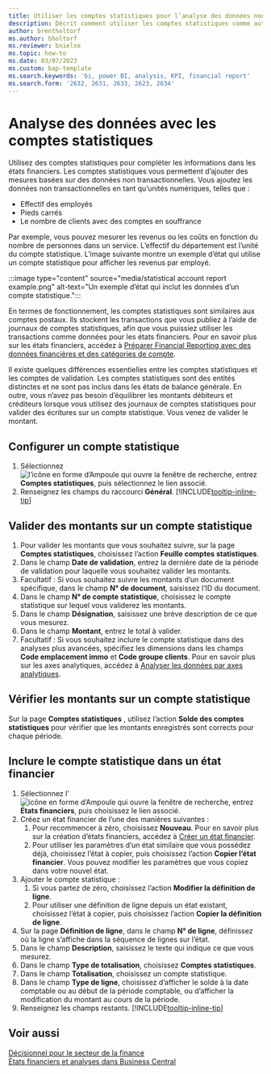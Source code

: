 ```yaml
---
title: Utiliser les comptes statistiques pour l’analyse des données non transactionnelles
description: Décrit comment utiliser les comptes statistiques comme autre source de données pour vos analyses.
author: brentholtorf
ms.author: bholtorf
ms.reviewer: bnielse
ms.topic: how-to
ms.date: 03/07/2023
ms.custom: bap-template
ms.search.keywords: 'bi, power BI, analysis, KPI, financial report'
ms.search.form: '2632, 2631, 2633, 2623, 2634'
---
```

# <a name="analyze-data-with-statistical-accounts"></a><a name="analyze-data-with-statistical-accounts"></a>Analyse des données avec les comptes statistiques

Utilisez des comptes statistiques pour compléter les informations dans les états financiers. Les comptes statistiques vous permettent d’ajouter des mesures basées sur des données non transactionnelles. Vous ajoutez les données non transactionnelles en tant qu’unités numériques, telles que :

* Effectif des employés
* Pieds carrés
* Le nombre de clients avec des comptes en souffrance

Par exemple, vous pouvez mesurer les revenus ou les coûts en fonction du nombre de personnes dans un service. L’effectif du département est l’unité du compte statistique. L’image suivante montre un exemple d’état qui utilise un compte statistique pour afficher les revenus par employé.

:::image type="content" source="media/statistical account report example.png" alt-text="Un exemple d’état qui inclut les données d’un compte statistique.":::

En termes de fonctionnement, les comptes statistiques sont similaires aux comptes postaux. Ils stockent les transactions que vous publiez à l’aide de journaux de comptes statistiques, afin que vous puissiez utiliser les transactions comme données pour les états financiers. Pour en savoir plus sur les états financiers, accédez à [Préparer Financial Reporting avec des données financières et des catégories de compte](bi-how-work-account-schedule.md). 

Il existe quelques différences essentielles entre les comptes statistiques et les comptes de validation. Les comptes statistiques sont des entités distinctes et ne sont pas inclus dans les états de balance générale. En outre, vous n’avez pas besoin d’équilibrer les montants débiteurs et créditeurs lorsque vous utilisez des journaux de comptes statistiques pour valider des écritures sur un compte statistique. Vous venez de valider le montant.

## <a name="set-up-a-statistical-account"></a><a name="set-up-a-statistical-account"></a>Configurer un compte statistique

1. Sélectionnez ![l’icône en forme d’Ampoule qui ouvre la fenêtre de recherche](media/ui-search/search_small.png "Dites-moi ce que vous voulez faire"), entrez **Comptes statistiques**, puis sélectionnez le lien associé.
1. Renseignez les champs du raccourci **Général**. [!INCLUDE[tooltip-inline-tip](includes/tooltip-inline-tip_md.md)]

## <a name="post-amounts-to-a-statistical-account"></a><a name="post-amounts-to-a-statistical-account"></a>Valider des montants sur un compte statistique

1. Pour valider les montants que vous souhaitez suivre, sur la page **Comptes statistiques**, choisissez l’action **Feuille comptes statistiques**.
1. Dans le champ **Date de validation**, entrez la dernière date de la période de validation pour laquelle vous souhaitez valider les montants.
1. Facultatif : Si vous souhaitez suivre les montants d’un document spécifique, dans le champ **N° de document**, saisissez l’ID du document.
1. Dans le champ **N° de compte statistique**, choisissez le compte statistique sur lequel vous validerez les montants.
1. Dans le champ **Désignation**, saisissez une brève description de ce que vous mesurez.  
1. Dans le champ **Montant**, entrez le total à valider. 
1. Facultatif : Si vous souhaitez inclure le compte statistique dans des analyses plus avancées, spécifiez les dimensions dans les champs **Code emplacement immo** et **Code groupe clients**. Pour en savoir plus sur les axes analytiques, accédez à [Analyser les données par axes analytiques](bi-how-analyze-data-dimension.md).

## <a name="verify-statistical-account-amounts"></a><a name="verify-statistical-account-amounts"></a>Vérifier les montants sur un compte statistique

Sur la page **Comptes statistiques** , utilisez l’action **Solde des comptes statistiques** pour vérifier que les montants enregistrés sont corrects pour chaque période.  

## <a name="include-the-statistical-account-in-a-financial-report"></a><a name="include-the-statistical-account-in-a-financial-report"></a>Inclure le compte statistique dans un état financier

1. Sélectionnez l’![icône en forme d’Ampoule qui ouvre la fenêtre de recherche](media/ui-search/search_small.png "Dites-moi ce que vous voulez faire"),  entrez **États financiers**, puis choisissez le lien associé.
1. Créez un état financier de l’une des manières suivantes :
    1. Pour recommencer à zéro, choisissez **Nouveau**. Pour en savoir plus sur la création d’états financiers, accédez à [Créer un état financier](bi-how-work-account-schedule.md#create-a-new-financial-report).
    1. Pour utiliser les paramètres d’un état similaire que vous possédez déjà, choisissez l’état à copier, puis choisissez l’action **Copier l’état financier**. Vous pouvez modifier les paramètres que vous copiez dans votre nouvel état.
1. Ajouter le compte statistique :
    1. Si vous partez de zéro, choisissez l’action **Modifier la définition de ligne**.
    1. Pour utiliser une définition de ligne depuis un état existant, choisissez l’état à copier, puis choisissez l’action **Copier la définition de ligne**.
1. Sur la page **Définition de ligne**, dans le champ **N° de ligne**, définissez où la ligne s’affiche dans la séquence de lignes sur l’état.
1. Dans le champ **Description**, saisissez le texte qui indique ce que vous mesurez.
1. Dans le champ **Type de totalisation**, choisissez **Comptes statistiques**.
1. Dans le champ **Totalisation**, choisissez un compte statistique.
1. Dans le champ **Type de ligne**, choisissez d’afficher le solde à la date comptable ou au début de la période comptable, ou d’afficher la modification du montant au cours de la période.
1. Renseignez les champs restants. [!INCLUDE[tooltip-inline-tip](includes/tooltip-inline-tip_md.md)]

## <a name="see-also"></a><a name="see-also"></a>Voir aussi

[Décisionnel pour le secteur de la finance](bi.md)  
[États financiers et analyses dans Business Central](finance-reports.md)

